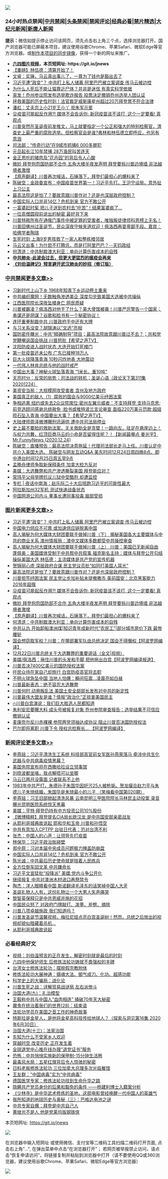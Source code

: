 ![](https://raw.githubusercontent.com/fqnews/bnews/master/64photo/fqnews-qr.jpg)

<div id="tt">
<h3>24小时热点禁闻|<a href="#%E4%B8%AD%E5%85%B1%E7%A6%81%E9%97%BB%E6%9B%B4%E5%A4%9A%E6%96%87%E7%AB%A0">中共禁闻</a>|<a href="#%E5%9B%BE%E7%89%87%E6%96%B0%E9%97%BB%E6%9B%B4%E5%A4%9A%E6%96%87%E7%AB%A0">头条禁闻</a>|<a href="#%E6%96%B0%E9%97%BB%E8%AF%84%E8%AE%BA%E6%9B%B4%E5%A4%9A%E6%96%87%E7%AB%A0">禁闻评论|<a href="#%E5%BF%85%E7%9C%8B%E7%BB%8F%E5%85%B8%E5%A5%BD%E6%96%87">经典必看|<a href="/video.md#%E7%A6%81%E7%89%87%E7%B2%BE%E9%80%89">禁片精选</a>|<a href="https://github.com/fqnews/djy/blob/master/gb/nf1351518.md#1">大纪元新闻</a>|<a href="https://github.com/fqnews/ntdtv/blob/master/gb/prog204.md#1">新唐人新闻</a></h3>
<div><b>提示：</b>微信如提示停止访问该网页，须先点击右上角三个点，选择浏览器打开。国产浏览器可能已屏蔽本项目，建议使用谷歌Chrome、苹果Safari、微软Edge等官方浏览器。或<a href="https://github.com/fqnews/bnews/blob/master/%E5%88%B6%E4%BD%9Cgit%E7%A6%81%E9%97%BB%E9%95%9C%E5%83%8F.md">制作本项目的同步镜像</a>，获得一个新的网址来推广。</div>
<ul>
<li><b><a href="http://d1.bdrive.tk/64.mp4" target="_blank">六四图片视频</a>，本页短网址: https://git.io/jnews</b></li>
<li><a href="/bannedvideo/20201224/1454088.md">【重磅】林伍德：清算开始了！</a></li>
<li><a href="/bannedvideo/20201224/1454114.md">文睿：实锤，马云真出事儿了，一尊为了钱也是豁出去了</a></li>
<li><a href="/topimagenews/20201225/1454521.md">习近平遭“政变”？ 中共盯上私人储蓄 阿里巴巴被立案调查 传马云被边控</a></li>
<li><a href="/funmedia/20201224/1454201.md">为什么人死后不能让猫靠近尸体？并非是迷信 有真实科学依据</a></li>
<li><a href="/cnnews/20201225/1454402.md">突发！乔州参议院发布选举欺诈报告 投票决定撤销乔州选举人团认证</a></li>
<li><a href="/cnnews/20201224/1454354.md">拯救美国的历史性时刻！法官裁定威斯康星州超过20万拜登票不符合法律</a></li>
<li><a href="/lifebaike/20201224/1454265.md">潘虹：丈夫恋上小21岁王小丫 拒朱军示爱</a></li>
<li><a href="/comments/20201224/1454267.md">😲疫苗可能起反作用?! 媒体不会告诉你: 新冠疫苗该不该打, 这个一定要看! 真观点</a></li>
<li><a href="/bannedvideo/20201224/1454299.md">川普突然在圣诞夜前发推文，马上就要指定一个公正和强大的特别检察官，清查史上最严重的腐败选举。但检察官会是谁?弗林和林伍德立即呼应，也另有意涵</a></li>
<li><a href="/cnnews/20201225/1454473.md">司法部：“传奇行动”在9城市抓捕6 000多罪犯</a></li>
<li><a href="/cbnews/20201224/1454159.md">元旦起长江10年禁捕 28万渔民叫苦连天</a></li>
<li><a href="/worldnews/20201224/1454202.md">金正恩吃的猪肉及“花卉园”的背后令人心酸</a></li>
<li><a href="/topimagenews/20201224/1454264.md">微妙 拜登抱怨国防部不合作 五角大楼半夜发声明 拜登要拆川普边境墙 非法越境者激增</a></li>
<li><a href="/comments/20201224/1454095.md">【原声翻译】川普再次喊话，石锤落下，拜登们最担心的爆料来了</a></li>
<li><a href="/cbnews/20201224/1454286.md">陈破空：金政委宣布：中国疫苗世界第一！习近平先打。王沪宁设局，意外扯上习公主</a></li>
<li><a href="/topimagenews/20201224/1454350.md">最高法院这是怕了？要故意跟川普作对？还是也深层政府控制？</a></li>
<li><a href="/comments/20201225/1454635.md">中国实际人口并非14亿？危机到来 官方不敢公开</a></li>
<li><a href="/funmedia/20201224/1454160.md">一富婆赶时髦 把儿子送到农村去“吃苦”！结果富婆疯了…</a></li>
<li><a href="/funmedia/20201224/1454162.md">一位高僧圆寂前说出的秘密 最好背下来</a></li>
<li><a href="/bannedvideo/20201225/1454432.md">川普特赦所有在通俄门事件中被定罪的受害者，唯独叛徒律师科恩榜上无名！川普回佛州过圣诞节，民众深夜守候夹道欢迎！佩洛西再耍卑鄙手段。嘉宾：哈佛学者陶瑞</a></li>
<li><a href="/cnnews/20201225/1454467.md">生死时刻 上海9岁男孩救了一家人和整栋楼邻居</a></li>
<li><a href="/bannedvideo/20201225/1454450.md">马云又出事！为什麽不打腾讯，而是打阿里巴巴？--天钧政经</a></li>
<li><a href="/topimagenews/20201224/1454092.md">何清涟：中共制裁澳大利亚：单向计算伤害成本的自残</a></li>
<li><b><a href="/comments/20200211/1275071.md" target="_blank">中共肺炎-此波会过去，但更大更猛烈的瘟疫会再来</a></b></li>
<li><b><a href="/comments/20200207/1272816.md" target="_blank">《刘伯温碑记》预言避开武汉肺炎的妙招（修订版）</a></b></li>
</ul>
</div>

<div class="catlist">
<h3><a href="/cbnews/" target="_blank">中共禁闻</a><span><a href="/cbnews/" target="_blank" rel="nofollow">更多文章>></a></span></h3>
<ul>
<li><a href="/cbnews/20201225/1454761.md" target="_blank">习新时代上山下乡 1968年知青下乡运动卷土重来</a></li>
<li><a href="/cbnews/20201225/1454752.md" target="_blank">中共编织魔网！无数触角渗透美企 深度勾兑致美国大选被中共操纵</a></li>
<li><a href="/cbnews/20201225/1454745.md" target="_blank">江西医院院长深夜坠楼身亡 网民质疑</a></li>
<li><a href="/cbnews/20201225/1454742.md" target="_blank">川普被霸凌？佩洛西对他干了什么？美大使馆被袭！川普严厉警告一个国家；串谋还是阴谋？谷歌和脸书有一个秘密协议！</a></li>
<li><a href="/cbnews/20201225/1454721.md" target="_blank">连环重拳制裁中共 川普政府手中还有大牌</a></li>
<li><a href="/cbnews/20201225/1454714.md" target="_blank">与习关系没变？胡锦涛以“文选”亮相</a></li>
<li><a href="/cbnews/20201225/1454681.md" target="_blank">国防密件曝光：中共“精确制导”项目；最高法院故意跟川普过不去？；共和党党鞭嘲讽国会挑战 川普怒批【希望之声TV】</a></li>
<li><a href="/cbnews/20201225/1454623.md" target="_blank">沈阳防疫进入战时状态 大连开始钉死楼门</a></li>
<li><a href="/cbnews/20201225/1454625.md" target="_blank">第一批疫苗还未公布 广东已接种18万人</a></li>
<li><a href="/cbnews/20201225/1454626.md" target="_blank">巨大火球降落青海 10秒闪炸地表 大地震动</a></li>
<li><a href="/cbnews/20201225/1454628.md" target="_blank">一代伟人林肯总统与他的战时戒严</a></li>
<li><a href="/cbnews/20201225/1454660.md" target="_blank">中国出大事？神秘火球坠落青海 “1米长、重10吨”</a></li>
<li><a href="/cbnews/20201225/1454659.md" target="_blank">天亮时分：反常的局势；司法战的转机；圣诞心语（政论天下第311集 20201224）</a></li>
<li><a href="/cbnews/20201225/1454572.md" target="_blank">美资安当局：大规模网攻受害者 含州及地方政府</a></li>
<li><a href="/cbnews/20201225/1454396.md" target="_blank">美国真正的敌人（1）腐败的国会与9000亿美元纾困法案</a></li>
<li><a href="/cbnews/20201225/1454566.md" target="_blank">争相逃离 纽约或失去2众议院席位;密州左翼示威者：不支持拜登 支持马克思;前竞选顾问感谢总统赦免 ;脸书或推特波兰言论审查 面临220万美元罚款;超级陨石坠入青海 中国要出大事？【希望之声TV】</a></li>
<li><a href="/cbnews/20201225/1454564.md" target="_blank">大陆律师周泽微博曝刑讯逼供 遭中共司法局停业</a></li>
<li><a href="/cbnews/20201225/1454526.md" target="_blank">史上最不要脸的救助法案，无关救助全是贪婪！一路向左，驻足在悬崖边上！与权力共舞，红顶巨商马云的小命是否留得住呢？！【新闻最嘲点 姜光宇】Mr.FunnyNews (2020.12.24)‬</a></li>
<li><a href="/cbnews/20201225/1454520.md" target="_blank">陈破空：直播预告：最高法院决意拖延！代理司法部长走马上任。川普认定中共介入美国大选。 陈破空与网友互动Q&amp;A 美东时间12月24日周四晚8点、即中港台时间12月25日周五早9点</a></li>
<li><a href="/cbnews/20201225/1454510.md" target="_blank">孟晚舟律师争取新保释条件 加拿大检方反对</a></li>
<li><a href="/cbnews/20201225/1454509.md" target="_blank">美媒：大选舞弊和共产渗透撕裂美国 拜登能应对？</a></li>
<li><a href="/cbnews/20201225/1454508.md" target="_blank">常玮平父母举牌抗议儿狱中受酷刑 却遭监控</a></li>
<li><a href="/cbnews/20201225/1454502.md" target="_blank">专栏 | 夜话中南海：赵乐际二十大后陪跑习近平的可能性最大</a></li>
<li><a href="/cbnews/20201225/1454488.md" target="_blank">阿拉斯加州32军机 测试快速战备状态</a></li>
<li><a href="/cbnews/20201225/1454487.md" target="_blank">中国网游公司内斗 董事长遭同事投毒 脑部受损</a></li>

</ul>
</div>
<div class="catlist">
<h3><a href="/topimagenews/" target="_blank">图片新闻</a><span><a href="/topimagenews/" target="_blank" rel="nofollow">更多文章>></a></span></h3>
<ul>
<li><a href="/topimagenews/20201225/1454521.md" target="_blank">习近平遭“政变”？ 中共盯上私人储蓄 阿里巴巴被立案调查 传马云被边控</a></li>
<li><a href="/topimagenews/20201225/1454486.md" target="_blank">中国电力供应不可靠 或加速供应链脱离中国</a></li>
<li><a href="/comments/20201225/1454455.md" target="_blank">高人揭秘为何大媒体大财团要联手做掉川普（下） 揭秘美国各大主要媒体与中共的商业关系 澳州情报局：澳中文媒体多数都受中共操控审查</a></li>
<li><a href="/comments/20201225/1454454.md" target="_blank">高人揭秘为何大媒体大财团要联手做掉川普（上） 川普：美国已无新闻自由 蓬佩奥：美国媒体受制于中共帮中共叙事 福克斯名主持：媒体与拜登公开勾结操纵美国大选 林伍德：主流媒体是共产党的宣传机器</a></li>
<li><a href="/topimagenews/20201225/1454420.md" target="_blank">贺锦丽心虚 深层政府合谋 民主党议员批“如同打美国人耳光”</a></li>
<li><a href="/topimagenews/20201224/1454350.md" target="_blank">最高法院这是怕了？要故意跟川普作对？还是也深层政府控制？</a></li>
<li><a href="/topimagenews/20201224/1454290.md" target="_blank">川普拒签纾困法案 民主党让步加补贴未提撤撒币 美前国安：北京黑客能力2016年超俄</a></li>
<li><a href="/comments/20201224/1454267.md" target="_blank">😲疫苗可能起反作用?! 媒体不会告诉你: 新冠疫苗该不该打, 这个一定要看! 真观点</a></li>
<li><a href="/topimagenews/20201224/1454264.md" target="_blank">微妙 拜登抱怨国防部不合作 五角大楼半夜发声明 拜登要拆川普边境墙 非法越境者激增</a></li>
<li><a href="/comments/20201224/1454095.md" target="_blank">【原声翻译】川普再次喊话，石锤落下，拜登们最担心的爆料来了</a></li>
<li><a href="/topimagenews/20201224/1454092.md" target="_blank">何清涟：中共制裁澳大利亚：单向计算伤害成本的自残</a></li>
<li><a href="/topimagenews/20201224/1454045.md" target="_blank">中共认怂 开始卸船澳洲煤|知识青年成新时代“农民工”|部分城市房价下跌 最惨腰斩</a></li>
<li><a href="/topimagenews/20201224/1454026.md" target="_blank">国会想窃取军权？川普：在哪部署军队由总统决定 国会不得僭权【阿波罗网编译】</a></li>
<li><a href="/comments/20201224/1453979.md" target="_blank">12月22日川普总统关于大选舞弊的重要讲话（全文|视频）</a></li>
<li><a href="/topimagenews/20201224/1453850.md" target="_blank">美媒/佩洛西：揪住川普的头发和手脚 把他拖出白宫【阿波罗网编译报道】</a></li>
<li><a href="/topimagenews/20201224/1453842.md" target="_blank">川普否决7400亿美元的国防授权法案</a></li>
<li><a href="/topimagenews/20201224/1453820.md" target="_blank">吁民众待在家自己却旅行 白宫防疫高官将去职</a></li>
<li><a href="/topimagenews/20201224/1453772.md" target="_blank">不明火球急坠中国 当地人怕爆：瞬间狂震…凌晨亮如白昼</a></li>
<li><a href="/topimagenews/20201224/1453628.md" target="_blank">川普最新表态：绝不容忍大选舞弊</a></li>
<li><a href="/topimagenews/20201224/1453700.md" target="_blank">川普何时 动用叛乱法 美国土安全部部长发布对中共的新定性</a></li>
<li><a href="/topimagenews/20201223/1453578.md" target="_blank">川普最伟大盟友是谁？情报“政治化”正损害美国民主</a></li>
<li><a href="/comments/20201223/1453408.md" target="_blank">🔥川普白宫演说：我们巨大胜选人民都知道</a></li>
<li><a href="/topimagenews/20201223/1453495.md" target="_blank">朱利安尼要曝大料 成头号被报复对象 乔州参院审查报告：选举结果不可信应撤销认证</a></li>
<li><a href="/topimagenews/20201223/1453440.md" target="_blank">麦康奈尔反川赤裸裸 参院两党领袖达成协议 阻止川普否决国防授权法</a></li>
<li><a href="/topimagenews/20201223/1453433.md" target="_blank">巴尔即将离职 川普下令 授权总检察长&#8230; 【阿波罗网编译】</a></li>

</ul>
</div>
<div class="catlist">
<h3><a href="/comments/" target="_blank">新闻评论</a><span><a href="/comments/" target="_blank" rel="nofollow">更多文章>></a></span></h3>
<ul>
<li><a href="/comments/20201225/1454764.md" target="_blank">李燕铭：习近平清洗生工系统 科技部高官前女军医孙燕荣落马 牵涉中共生化武器与中共病毒疫情黑幕？</a></li>
<li><a href="/comments/20201225/1454762.md" target="_blank">美国务院宣布将在西撒哈拉设立领事馆</a></li>
<li><a href="/comments/20201225/1454751.md" target="_blank">刘晓波都坐咯，我点解唔可以坐唧</a></li>
<li><a href="/comments/20201225/1454747.md" target="_blank">马云已两月没露面 记者联系不上他</a></li>
<li><a href="/comments/20201225/1454746.md" target="_blank">1983年中共严打，朱德孙子朱国华因奸污25人被枪毙。贺龙撮合赵力平与朱德儿子朱琦结婚，朱国华是朱琦最小的儿子 （笑梅看中国第020期）</a></li>
<li><a href="/comments/20201225/1454743.md" target="_blank">李燕铭：习王旧部掀起清洗风暴 云南昆明三甲医院院长马林昆主动投案 录音曝光昆明医院系统惊天黑幕</a></li>
<li><a href="/comments/20201225/1454708.md" target="_blank">美媒：亨特·拜登仍持有中方投资公司10%股份</a></li>
<li><a href="/comments/20201225/1454695.md" target="_blank">【微博精粹】拜登提名CIA局长欧汉龙 是中共国安部亲密战友</a></li>
<li><a href="/comments/20201225/1454645.md" target="_blank">从耶利哥城典故说起 耶和华和玉帝 川普和孙悟空</a></li>
<li><a href="/comments/20201225/1454640.md" target="_blank">中共有意加入CPTPP 台驻日代表：恐对台湾不利</a></li>
<li><a href="/comments/20201225/1454638.md" target="_blank">张杰：中国人的心声：让领导先打疫苗</a></li>
<li><a href="/comments/20201225/1454637.md" target="_blank">林保华：习近平政治账碰壁</a></li>
<li><a href="/comments/20201225/1454636.md" target="_blank">郑中原：习对本届中央成员问题极力掩盖防崩盘</a></li>
<li><a href="/comments/20201225/1454635.md" target="_blank">中国实际人口并非14亿？危机到来 官方不敢公开</a></li>
<li><a href="/comments/20201225/1454634.md" target="_blank">陈光诚：中共最后历史使命就是陪着人民练兵</a></li>
<li><a href="/comments/20201225/1454629.md" target="_blank">全方位倒车回文革 中共嫌命长</a></li>
<li><a href="/comments/20201225/1454616.md" target="_blank">习近平文宣猛批“投降派” 美媒:党内斗争公开化</a></li>
<li><a href="/comments/20201225/1454615.md" target="_blank">继续报复 中共对澳洲木材进口再祭禁令</a></li>
<li><a href="/comments/20201225/1454611.md" target="_blank">陶杰：洋人眼睛看中国 斯诺翻译毛泽东的话笑掉中国人大牙</a></li>
<li><a href="/comments/20201225/1454598.md" target="_blank">圣诞礼物人人有，这份礼物让一个大男人失声痛哭</a></li>
<li><a href="/comments/20201225/1454590.md" target="_blank">黎智英保释只是中共恩威并施的花招</a></li>
<li><a href="/comments/20201225/1454580.md" target="_blank">中国民众怒了 对政府门牌敲打、泼墨、斧劈、摘除</a></li>
<li><a href="/comments/20201225/1454417.md" target="_blank">川普八项卓越施政 我们知道吗？</a></li>
<li><a href="/comments/20201225/1454416.md" target="_blank">川普发圣诞节温馨视频，梅拉尼娅点亮白宫圣诞树！然而，总统之后放出的视频却貌似暗藏着杀机…</a></li>
<li><a href="/comments/20201225/1454571.md" target="_blank">从耶利哥城典故说起</a></li>

</ul>
</div>

<div class="catlist">
<h3>必看经典好文</h3>
<ul>
<li><a href="/comments/20200628/1351782.md" target="_blank">视频：刘伯温预言的正在发生，解密时刻就是最后的时刻</a></li>
<li><a href="/comments/20200926/1403542.md" target="_blank">六四中他保护师生 后修炼法轮功铸就不畏强权的丰碑</a></li>
<li><a href="/cbnews/20200610/1342772.md" target="_blank">台湾女士修炼法轮功：摆脱假宗教附体</a></li>
<li><a href="/comments/20191203/1234383.md" target="_blank">修炼法轮功大展神通：摄魂大法、御气成刀、化功、超感功能</a></li>
<li><a href="/comments/20200605/783246.md" target="_blank">科学史上的大骗局：进化论</a></li>
<li><a href="/comments/20200908/1392745.md" target="_blank">川普生死之战：详解贸易战谜局 左右派惨斗</a></li>
<li><a href="/cbnews/20180315/914943.md" target="_blank">治国大道(九)：礼治模型</a></li>
<li><a href="/cbnews/20200730/1371580.md" target="_blank">王毅称中共与中国人“血肉相连” 捅破70年天大秘密</a></li>
<li><a href="/comments/20181228/1054609.md" target="_blank">魔鬼在统治着我们的世界(28)：结束语</a></li>
<li><a href="/comments/20200511/1326751.md" target="_blank">法轮功学员在美国之音工作的神奇故事</a></li>
<li><a href="/comments/20200712/1359460.md" target="_blank">特斯拉是金星人，是他将金星高科技传给地球人？（探索与洞见第16集 2020年6月30日）</a></li>
<li><a href="/cbnews/20180319/916654.md" target="_blank">治国大道(十三)：法家治国</a></li>
<li><a href="/comments/20200620/1346848.md" target="_blank">先知为什么不受家乡人欢迎</a></li>
<li><a href="/comments/20200626/1259925.md" target="_blank">穿越时空 改变历史 正在发生着</a></li>
<li><a href="/cbnews/20200819/1382346.md" target="_blank">全球退党中心推在线办理“退党证书”服务</a></li>
<li><a href="/baitai/20200711/1359005.md" target="_blank">恐怖：中共悄悄实施新的保甲制-15分钟生活圈</a></li>
<li><a href="/cbnews/20201005/1408304.md" target="_blank">最毒风水局：五星红旗背后令人惊骇的秘密</a></li>
<li><a href="/comments/20200531/1337359.md" target="_blank">日料老板修炼法轮功 三位加拿大总理多次光临餐馆</a></li>
<li><a href="/comments/20200318/1295755.md" target="_blank">王友群：“中国病毒”实为“中共病毒”</a></li>
<li><a href="/comments/20200607/783186.md" target="_blank">德国医学专家：修炼法轮功找到生命升华之路</a></li>
<li><a href="/comments/20201010/1411228.md" target="_blank">隐瞒共产党员身份的后果和豁免的条件 ——杨建利博士入籍案分析</a></li>
<li><a href="/comments/20201013/1412612.md" target="_blank">《少林寺》是中华武术修炼的圣地，这部电影曾经唤醒一代中国人的英雄气</a></li>
<li><a href="/tculture/xiulian/20170726/797589.md" target="_blank">我所知道的地球历史与奥秘（三）：巴格达电池之谜</a></li>
<li><a href="/cbnews/20201202/1440704.md" target="_blank">中共专家自爆：拜登是中共自己人</a></li>
<li><a href="/lifebaike/20190522/1131765.md" target="_blank">黄继光不是人 他是党莱坞版钢铁侠</a></li>

</ul>
</div>

本页短网址: https://git.io/jnews

![](https://raw.githubusercontent.com/fqnews/bnews/master/64photo/fqnews-qr.jpg)

在浏览器中输入短网址 或使用微信、支付宝等二维码工具扫描二维码打开页面, 点击右上角"...", 在弹出菜单中点击“在浏览器打开”； 若网页被举报禁止访问，请点击“恢复申请访问”，将链接复制并粘贴到浏览器中打开（请不要使用QQ或360浏览器，建议使用谷歌Chrome、苹果Safari、微软Edge等官方浏览器）

![](https://raw.githubusercontent.com/fqnews/bnews/master/64photo/wx.jpg)